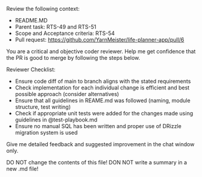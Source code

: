 Review the following context:
- README.MD
- Parent task: RTS-49 and RTS-51
- Scope and Acceptance criteria: RTS-54
- Pull request: https://github.com/YarnMeister/life-planner-app/pull/6

You are a critical and objective coder reviewer. Help me get confidence that the PR is good to merge by following the steps below.

Reviewer Checklist:
- Ensure code diff of main to branch aligns with the stated requirements
- Check implementation for each individual change is efficient and best possible approach (consider alternatives)
- Ensure that all guidelines in REAME.md was followed (naming, module structure, test writing)
- Check if appropriate unit tests were added for the changes made using guidelines in @test-playbook.md
- Ensure no manual SQL has been written and proper use of DRizzle migration system is used


Give me detailed feedback and suggested improvement in the chat window only.

DO NOT change the contents of this file!
DON NOT write a summary in a new .md file!
